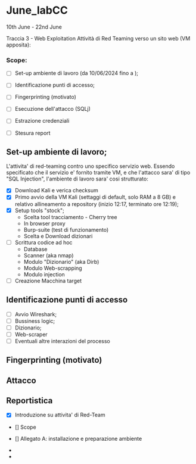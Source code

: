 # June_labCC
10th June - 22nd June


Traccia 3 - Web Exploitation
Attività di Red Teaming verso un sito web (VM apposita):


### Scope:
- [ ] Set-up ambiente di lavoro (da 10/06/2024 fino a );
- [ ] Identificazione punti di accesso;
- [ ] Fingerprinting (motivato)
- [ ] Esecuzione dell'attacco (SQLj)
- [ ] Estrazione credenziali
- [ ] Stesura report


## Set-up ambiente di lavoro;
L'attivita' di red-teaming contro uno specifico servizio web. Essendo specificato che il servizio e' fornito tramite VM, e che l'attacco sara' di tipo "SQL Injection", l'ambiente di lavoro sara' cosi strutturato:
- [X] Download Kali e verica checksum
- [X] Primo avvio della VM Kali (settaggi di default, solo RAM a 8 GB) e relativo allineamento a repository (inizio 12:17, terminato ore 12:19);
- [X] Setup tools "stock";
  - Scelta tool tracciamento - Cherry tree
  - In browser proxy
  - Burp-suite (test di funzionamento)
  - Scelta e Download dizionari
- [ ] Scrittura codice ad hoc
  - Database
  - Scanner (aka nmap)
  - Modulo "Dizionario" (aka Dirb)
  - Modulo Web-scrapping
  - Modulo injection 
- [ ] Creazione Macchina target

## Identificazione punti di accesso
- [ ] Avvio Wireshark;
- [ ] Bussiness logic;
- [ ] Dizionario;
- [ ] Web-scraper
- [ ] Eventuali altre interazioni del processo

## Fingerprinting (motivato)

## Attacco

## Reportistica
- [X] Introduzione su attivita' di Red-Team
- [] Scope
- [] Allegato A: installazione e preparazione ambiente
- 

-    





